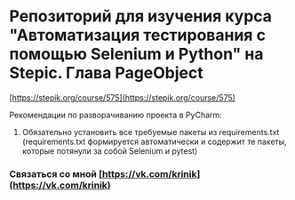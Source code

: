 # Репозиторий для изучения курса "Автоматизация тестирования с помощью Selenium и Python" на Stepic. Глава PageObject
[https://stepik.org/course/575](https://stepik.org/course/575)

Рекомендации по разворачиванию проекта в PyCharm:
1) Обязательно установить все требуемые пакеты из requirements.txt 
(requirements.txt формируется автоматически и содержит те пакеты, которые потянули за собой Selenium и pytest)

### Связаться со мной [https://vk.com/krinik](https://vk.com/krinik)
